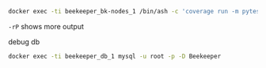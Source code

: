 
```bash
docker exec -ti beekeeper_bk-nodes_1 /bin/ash -c 'coverage run -m pytest -v  &&  coverage report -m'
```
`-rP` shows more output

debug db
```bash
docker exec -ti beekeeper_db_1 mysql -u root -p -D Beekeeper
```